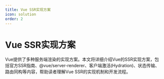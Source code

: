 ```yaml
---
title: Vue SSR实现方案
icon: solution
order: 2
---
```


# Vue SSR实现方案

Vue提供了多种服务端渲染的实现方案。本文将详细介绍Vue的SSR实现方案，包括官方SSR指南、@vue/server-renderer、客户端激活(Hydration)、状态传输、路由同构等内容，帮助读者理解Vue SSR的实现机制和开发流程。
